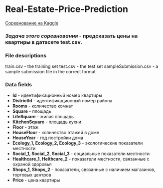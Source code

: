 # Real-Estate-Price-Prediction

[Соревнование на Kaggle](https://www.kaggle.com/c/real-estate-price-prediction-moscow/overview)

### *Задача этого соревнования* - предсказать цены на квартиры в датасете test.csv. 

### File descriptions
train.csv - the training set
test.csv - the test set
sampleSubmission.csv - a sample submission file in the correct format

### Data fields

* **Id** - идентификационный номер квартиры
* **DistrictId** - идентификационный номер района
* **Rooms** - количество комнат
* **Square** - площадь
* **LifeSquare** - жилая площадь
* **KitchenSquare** - площадь кухни
* **Floor** - этаж
* **HouseFloor** - количество этажей в доме
* **HouseYear** - год постройки дома
* **Ecology_1, Ecology_2, Ecology_3** - экологические показатели местности
* **Social_1, Social_2, Social_3** - социальные показатели местности
* **Healthcare_1, Helthcare_2** - показатели местности, связанные с охраной здоровья
* **Shops_1, Shops_2** - показатели, связанные с наличием магазинов, торговых центров
* **Price** - цена квартиры
